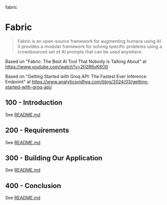 fabric
# Fabric

> Fabric is an open-source framework for augmenting humans using AI. It provides a modular framework for solving specific problems using a crowdsourced set of AI prompts that can be used anywhere.

Based on "Fabric: The Best AI Tool That Nobody is Talking About" at https://www.youtube.com/watch?v=2fj2R6vK6O0

Based on "Getting Started with Groq API: The Fastest Ever Inference Endpoint" at https://www.analyticsvidhya.com/blog/2024/03/getting-started-with-groq-api/

## 100 - Introduction

See [README.md](./100/README.md)

## 200 - Requirements

See [README.md](./200/README.md)

## 300 - Building Our Application

See [README.md](./300/README.md)

## 400 - Conclusion

See [README.md](./400/README.md)
